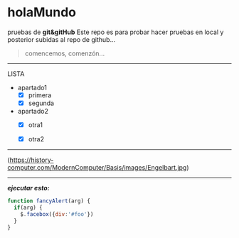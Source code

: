 # holaMundo
pruebas de **git&amp;gitHub**
Este repo es para probar hacer pruebas en local y posterior subidas al repo de github...
>comencemos, comenzón...
---
LISTA

-  apartado1
    - [x] primera
    - [x] segunda
- apartado2 
    - [x] otra1
    - [x] otra2


---

(https://history-computer.com/ModernComputer/Basis/images/Engelbart.jpg)

---
***ejecutar esto:***

```js
function fancyAlert(arg) {
  if(arg) {
    $.facebox({div:'#foo'})
  }
}
```



